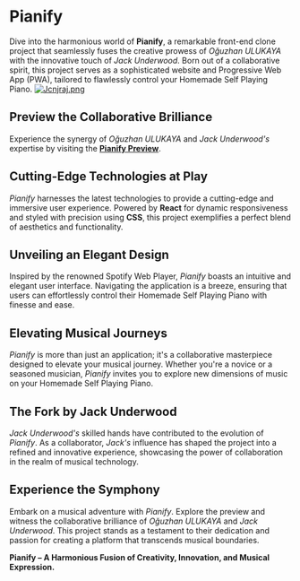 # Pianify

Dive into the harmonious world of **Pianify**, a remarkable front-end clone project that seamlessly fuses the creative prowess of *Oğuzhan ULUKAYA* with the innovative touch of *Jack Underwood*. Born out of a collaborative spirit, this project serves as a sophisticated website and Progressive Web App (PWA), tailored to flawlessly control your Homemade Self Playing Piano.
[![Jcnjraj.png](https://iili.io/Jcnjraj.png)](https://freeimage.host/)

## Preview the Collaborative Brilliance
Experience the synergy of *Oğuzhan ULUKAYA* and *Jack Underwood's* expertise by visiting the [**Pianify Preview**](https://piano-website-chi.vercel.app/).

## Cutting-Edge Technologies at Play
*Pianify* harnesses the latest technologies to provide a cutting-edge and immersive user experience. Powered by **React** for dynamic responsiveness and styled with precision using **CSS**, this project exemplifies a perfect blend of aesthetics and functionality.

## Unveiling an Elegant Design
Inspired by the renowned Spotify Web Player, *Pianify* boasts an intuitive and elegant user interface. Navigating the application is a breeze, ensuring that users can effortlessly control their Homemade Self Playing Piano with finesse and ease.

## Elevating Musical Journeys
*Pianify* is more than just an application; it's a collaborative masterpiece designed to elevate your musical journey. Whether you're a novice or a seasoned musician, *Pianify* invites you to explore new dimensions of music on your Homemade Self Playing Piano.

## The Fork by Jack Underwood
*Jack Underwood's* skilled hands have contributed to the evolution of *Pianify*. As a collaborator, *Jack's* influence has shaped the project into a refined and innovative experience, showcasing the power of collaboration in the realm of musical technology.

## Experience the Symphony
Embark on a musical adventure with *Pianify*. Explore the preview and witness the collaborative brilliance of *Oğuzhan ULUKAYA* and *Jack Underwood*. This project stands as a testament to their dedication and passion for creating a platform that transcends musical boundaries.

**Pianify – A Harmonious Fusion of Creativity, Innovation, and Musical Expression.**
